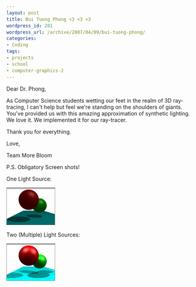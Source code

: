 ```yaml
--- 
layout: post
title: Bui Tuong Phong <3 <3 <3
wordpress_id: 201
wordpress_url: /archive/2007/04/09/bui-tuong-phong/
categories: 
- Coding
tags: 
- projects
- school
- computer-graphics-2
---
```


Dear Dr. Phong,

As Computer Science students wetting our feet in the realm of 3D ray-tracing, I can't help but feel we're standing on the shoulders of giants. You've provided us with this amazing approximation of synthetic lighting. We love it. We implemented it for our ray-tracer.

Thank you for everything.

Love,

Team More Bloom

P.S. Obligatory Screen shots!

One Light Source:

[![Phong Shading Implemented](/images/posts/2007/04/cg2-phongshading.thumbnail.png)](/images/posts/2007/04/cg2-phongshading.png "Phong Shading Implemented")

Two (Multiple) Light Sources:

[![Phong Shading Impmented (Two Light Sources)](/images/posts/2007/04/cg2-phongshading-twolights.thumbnail.png)](/images/posts/2007/04/cg2-phongshading-twolights.png "Phong Shading Impmented (Two Light Sources)")
